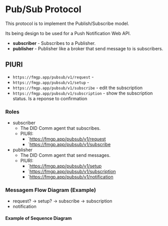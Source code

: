# Pub/Sub Protocol

This protocol is to implement the Publish/Subscribe model.

Its being design to be used for a Push Notification Web API.

- **subscriber** - Subscribes to a Publisher.
- **publisher** - Publisher like a broker that send message to is subscribers.

## PIURI
- `https://fmgp.app/pubsub/v1/request` -
- `https://fmgp.app/pubsub/v1/setup` -
- `https://fmgp.app/pubsub/v1/subscribe` - edit the subscription
- `https://fmgp.app/pubsub/v1/subscription` - show the subscription status. Is a reponse to confirmation


### Roles

- subscriber
  - The DID Comm agent that subscribes.
  - PIURI: 
    - `https://fmgp.app/pubsub/v1/request
    - `https://fmgp.app/pubsub/v1/subscribe
- publisher
  - The DID Comm agent that send messages.
  - PIURI: 
    - `https://fmgp.app/pubsub/v1/setup
    - `https://fmgp.app/pubsub/v1/subscription
    - `https://fmgp.app/pubsub/v1/notification

### Messagem Flow Diagram (Example)

- request? -> setup? -> subscribe -> subscription
- notification


#### Example of Sequence Diagram

